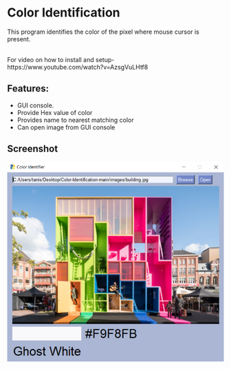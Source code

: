 # Color Identification

This program identifies the color of the pixel where mouse cursor is present.

<br>
For video on how to install and setup-<br>
https://www.youtube.com/watch?v=AzsgVuLHtf8
<br>

## Features:
  - GUI console.
  - Provide Hex value of color
  - Provides name to nearest matching color
  - Can open image from GUI console

## Screenshot

![Main](https://github.com/Mysterious-Owl/color-identification/blob/main/docs/Screenshot.png)

